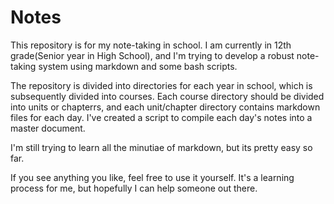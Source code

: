 # Notes

This repository is for my note-taking in school.  I am currently in 12th grade(Senior year in High School), and I'm trying to develop a robust note-taking system using markdown and some bash scripts.

The repository is divided into directories for each year in school, which is subsequently divided into courses.  Each course directory should be divided into units or chapterrs, and each unit/chapter directory contains markdown files for each day.  I've created a script to compile each day's notes into a master document.

I'm still trying to learn all the minutiae of markdown, but its pretty easy so far.

If you see anything you like, feel free to use it yourself.  It's a learning process for me, but hopefully I can help someone out there.
